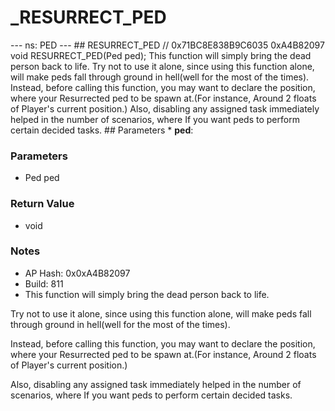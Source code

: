 # _RESURRECT_PED

--- ns: PED --- ## RESURRECT_PED  // 0x71BC8E838B9C6035 0xA4B82097 void RESURRECT_PED(Ped ped);  This function will simply bring the dead person back to life. Try not to use it alone, since using this function alone, will make peds fall through ground in hell(well for the most of the times). Instead, before calling this function, you may want to declare the position, where your Resurrected ped to be spawn at.(For instance, Around 2 floats of Player's current position.) Also, disabling any assigned task immediately helped in the number of scenarios, where If you want peds to perform certain decided tasks.  ## Parameters * **ped**:

### Parameters
* Ped ped

### Return Value
* void

### Notes
* AP Hash: 0x0xA4B82097
* Build: 811
* This function will simply bring the dead person back to life.

Try not to use it alone, since using this function alone, will make peds fall through ground in hell(well for the most of the times).

Instead, before calling this function, you may want to declare the position, where your Resurrected ped to be spawn at.(For instance, Around 2 floats of Player's current position.) 

Also, disabling any assigned task immediately helped in the number of scenarios, where If you want peds to perform certain decided tasks.

